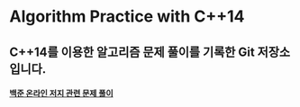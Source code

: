 Algorithm Practice with C++14
===========================

C++14를 이용한 알고리즘 문제 풀이를 기록한 Git 저장소입니다.
---------------------------------------------

#### [백준 온라인 저지 관련 문제 풀이](./Baekjoon)



